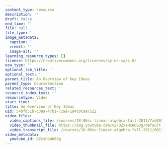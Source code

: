 ```yaml
---
content_type: resource
description: ''
draft: false
end_time: ''
file: null
file_type: ''
image_metadata:
  caption: ''
  credit: ''
  image-alt: ''
learning_resource_types: []
license: https://creativecommons.org/licenses/by-nc-sa/4.0/
ocw_type: ''
optional_tab_title: ''
optional_text: ''
parent_title: An Overview of Key Ideas
parent_type: CourseSection
related_resources_text: ''
resource_index_text: ''
resourcetype: Video
start_time: ''
title: An Overview of Key Ideas
uid: 54bfd31b-c38a-47b1-719e-194c0caa7522
video_files:
  video_captions_file: /courses/18-06sc-linear-algebra-fall-2011/7ad65525e6765c619cfa303fc24cab3d_OZxzHcW663g.vtt
  video_thumbnail_file: https://img.youtube.com/vi/OZxzHcW663g/default.jpg
  video_transcript_file: /courses/18-06sc-linear-algebra-fall-2011/0013a5b9019fc1d7da3b303c4d395b83_OZxzHcW663g.pdf
video_metadata:
  youtube_id: OZxzHcW663g
---
```

